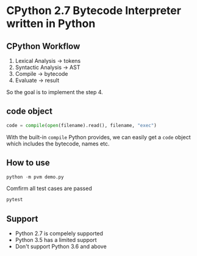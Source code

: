 # CPython 2.7 Bytecode Interpreter written in Python

## CPython Workflow

1. Lexical Analysis -> tokens
2. Syntactic Analysis -> AST
3. Compile -> bytecode
4. Evaluate -> result

So the goal is to implement the step 4.

## code object
```python
code = compile(open(filename).read(), filename, "exec")
```
With the built-in ```compile``` Python provides, we can easily get a ```code``` object which includes the bytecode, names etc.

## How to use
```python
python -m pvm demo.py
```

Comfirm all test cases are passed
```python
pytest
```

## Support

- Python 2.7 is compelely supported
- Python 3.5 has a limited support
- Don't support Python 3.6 and above